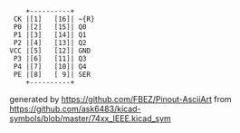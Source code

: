 

	    +----------+
	 CK |[1]   [16]| ~{R}
	 P0 |[2]   [15]| Q0
	 P1 |[3]   [14]| Q1
	 P2 |[4]   [13]| Q2
	VCC |[5]   [12]| GND
	 P3 |[6]   [11]| Q3
	 P4 |[7]   [10]| Q4
	 PE |[8]   [ 9]| SER
	    +----------+


generated by https://github.com/FBEZ/Pinout-AsciiArt from https://github.com/ask6483/kicad-symbols/blob/master/74xx_IEEE.kicad_sym